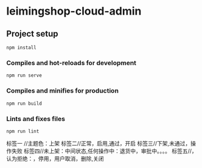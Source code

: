 # leimingshop-cloud-admin

## Project setup
```
npm install
```

### Compiles and hot-reloads for development
```
npm run serve
```

### Compiles and minifies for production
```
npm run build
```

### Lints and fixes files
```
npm run lint
```
<el-tag>标签一</el-tag> //主题色：上架
<el-tag type="success">标签二</el-tag>//正常，启用,通过，开启
<el-tag type="info">标签三</el-tag>//下架,未通过，操作失败
<el-tag type="warning">标签四</el-tag>//未上架：中间状态,任何操作中：退货中，审批中。。。。
<el-tag type="danger">标签五</el-tag>//，认为拒绝：，停用，用户取消，删除,关闭